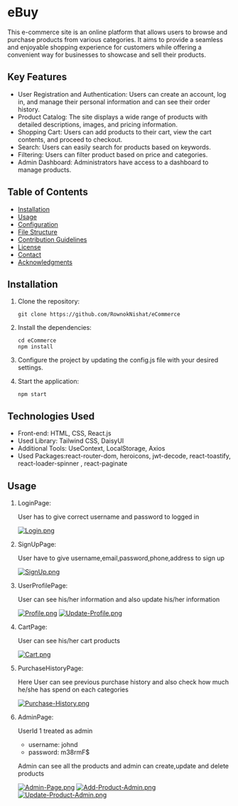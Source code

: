 # eBuy

This e-commerce site is an online platform that allows users to browse and purchase products from various categories. It aims to provide a seamless and enjoyable shopping experience for customers while offering a convenient way for businesses to showcase and sell their products.

## Key Features

- User Registration and Authentication: Users can create an account, log in, and manage their personal information and can see their order history.
- Product Catalog: The site displays a wide range of products with detailed descriptions, images, and pricing information.
- Shopping Cart: Users can add products to their cart, view the cart contents, and proceed to checkout.
- Search: Users can easily search for products based on keywords.
- Filtering: Users can filter product based on price and categories.
- Admin Dashboard: Administrators have access to a dashboard to manage products.

## Table of Contents

- [Installation](#installation)
- [Usage](#usage)
- [Configuration](#configuration)
- [File Structure](#file-structure)
- [Contribution Guidelines](#contribution-guidelines)
- [License](#license)
- [Contact](#contact)
- [Acknowledgments](#acknowledgments)

## Installation

1. Clone the repository:

   ```shell
   git clone https://github.com/RownokNishat/eCommerce
   ```

2. Install the dependencies:

   ```shell
   cd eCommerce
   npm install
   ```

3. Configure the project by updating the config.js file with your desired settings.

4. Start the application:

   ```shell
   npm start
   ```

## Technologies Used

- Front-end: HTML, CSS, React.js
- Used Library: Tailwind CSS, DaisyUI
- Additional Tools: UseContext, LocalStorage, Axios
- Used Packages:react-router-dom, heroicons, jwt-decode, react-toastify, react-loader-spinner , react-paginate

## Usage

1. LoginPage:

   User has to give correct username and password to logged in
   
   [![Login.png](https://i.postimg.cc/T3J6vjjM/Login.png)](https://postimg.cc/qNqY83Zj)

2. SignUpPage:

   User have to give username,email,password,phone,address to sign up
   
   [![SignUp.png](https://i.postimg.cc/0yhqjw1q/SignUp.png)](https://postimg.cc/dhRfSD0W)

3. UserProfilePage:

   User can see his/her information and also update his/her information
   
   [![Profile.png](https://i.postimg.cc/fLJXKpgd/Profile.png)](https://postimg.cc/VrPdsGws)
   [![Update-Profile.png](https://i.postimg.cc/JhQKgfqd/Update-Profile.png)](https://postimg.cc/KKRn3sCn)

4. CartPage:

   User can see his/her cart products
   
   [![Cart.png](https://i.postimg.cc/3N0R4HfL/Cart.png)](https://postimg.cc/xNYYhB2H)

5. PurchaseHistoryPage:

   Here User can see previous purchase history and also check how much he/she has spend on each categories
   
   [![Purchase-History.png](https://i.postimg.cc/Cx5Fz0Zb/Purchase-History.png)](https://postimg.cc/NKhhzWk0)

6. AdminPage:

   UserId 1 treated as admin
   * username: johnd
   * password: m38rmF$
   
   Admin can see all the products and admin can create,update and delete products
   
   [![Admin-Page.png](https://i.postimg.cc/jS0WfLby/Admin-Page.png)](https://postimg.cc/vchHF8Dm)
   [![Add-Product-Admin.png](https://i.postimg.cc/TPvrTt1M/Add-Product-Admin.png)](https://postimg.cc/CRJZNHbm)
   [![Update-Product-Admin.png](https://i.postimg.cc/D0wNBv3g/Update-Product-Admin.png)](https://postimg.cc/qhWQ7dRh)
